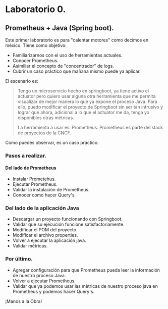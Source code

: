 # Laboratorio 0.
## Prometheus + Java (Spring boot).
Este primer laboratorio es para "calentar motores" como decimos en méxico.
Tiene como objetivo:
- Familiarizarnos con el uso de herramientas actuales.
- Conocer Prometheus.
- Asimiliar el concepto de "concentrador" de logs.
- Cubrir un caso práctico que mañana mismo puede ya aplicar.

El escenario es:

<blockquote>
  Tengo un microservicio hecho en springboot, ya tiene activo el actuator pero quiero usar alguna otra herramienta que me permita visualizar de mejor manera lo que ya expone el proceso Java.
  Para ello, puedo modificar el proyecto de Springboot sin ser tan intrusivo y lograr que ahora, adicional a lo que el actuator me da, tenga yo disponibles otras métricas.

  La herramienta a usar es: Prometheus.
  Prometheus es parte del stack de proyectos de la CNCF.
</blockquote>

Como puedes observar, es un caso práctico.

### Pasos a realizar.
#### Del lado de Prometheus
* Instalar Prometehus.
* Ejecutar Prometheus.
* Validar la instalación de Prometheus.
* Conocer como hacer Query's.

### Del lado de la aplicación Java
* Descargar un proyecto funcionando con Springboot.
* Validar que su ejecución funcione satisfactoriamente.
* Modificar el POM del proyecto.
* Modificar el archivo properties.
* Volver a ejecutar la aplicación java.
* Validar métricas.

### Por último.
* Agregar configuración para que Prometheus pueda leer la información de nuestro proceso Java.
* Volver a ejecutar Prometheus.
* Validar que ya podemos usar las mètricas de nuestro proceso java en Prometheus y podemos hacer Query's.


¡Manos a la Obra!





